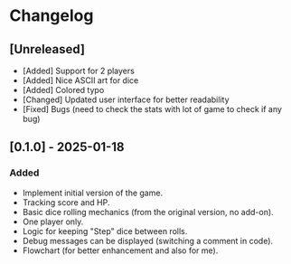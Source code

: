 # Changelog

## [Unreleased]
- [Added] Support for 2 players
- [Added] Nice ASCII art for dice
- [Added] Colored typo
- [Changed] Updated user interface for better readability
- [Fixed] Bugs (need to check the stats with lot of game to check if any bug)

## [0.1.0] - 2025-01-18
### Added
- Implement initial version of the game.
- Tracking score and HP.
- Basic dice rolling mechanics (from the original version, no add-on).
- One player only.
- Logic for keeping "Step" dice between rolls.
- Debug messages can be displayed (switching a comment in code).
- Flowchart (for better enhancement and also for me).


